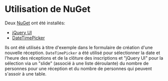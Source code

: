# Utilisation de NuGet

Deux [NuGet](https://www.nuget.org/) ont été installés:

* [jQuery UI](https://jqueryui.com/)
* [DateTimePicker](http://xdsoft.net/jqplugins/datetimepicker/)

Ils ont été utilisés à titre d'exemple dans le formulaire de création d'une nouvelle réception. `DateTimePicker` a été utilisé pour sélectionner la date et l'heure des réceptions et de la clôture des inscriptions et "jQuery UI" pour la sélection via un "slide" (associé à une liste déroulante) du nombre de personnes pour une réception et du nombre de personnes qui peuvent s'assoir à une table.
